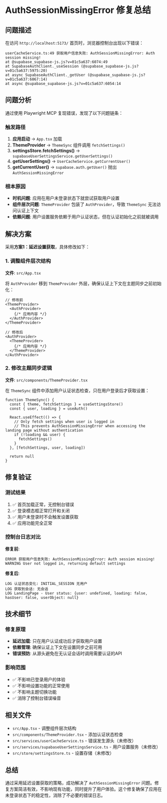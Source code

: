 # AuthSessionMissingError 修复总结

## 问题描述

在访问 `http://localhost:5173/` 首页时，浏览器控制台出现以下错误：

```
userCacheService.ts:49 获取用户信息失败: AuthSessionMissingError: Auth session missing!
at @supabase_supabase-js.js?v=01c5a637:6074:49
at SupabaseAuthClient._useSession (@supabase_supabase-js.js?v=01c5a637:5975:20)
at async SupabaseAuthClient._getUser (@supabase_supabase-js.js?v=01c5a637:6067:14)
at async @supabase_supabase-js.js?v=01c5a637:6054:14
```

## 问题分析

通过使用 Playwright MCP 复现错误，发现了以下问题链条：

### 触发路径
1. **应用启动** → `App.tsx` 加载
2. **ThemeProvider** → `ThemeSync` 组件调用 `fetchSettings()`
3. **settingsStore.fetchSettings()** → `supabaseUserSettingsService.getUserSettings()`
4. **getUserSettings()** → `UserCacheService.getCurrentUser()`
5. **getCurrentUser()** → `supabase.auth.getUser()` 抛出 `AuthSessionMissingError`

### 根本原因
- **时机问题**: 应用在用户未登录状态下就尝试获取用户设置
- **组件层次问题**: `ThemeProvider` 包装了 `AuthProvider`，导致 `ThemeSync` 无法访问认证上下文
- **依赖问题**: 用户设置服务依赖于用户认证状态，但在认证初始化之前就被调用

## 解决方案

采用**方案1：延迟设置获取**，具体修改如下：

### 1. 调整组件层次结构

**文件**: `src/App.tsx`

将 `AuthProvider` 移到 `ThemeProvider` 外层，确保认证上下文在主题同步之前初始化：

```tsx
// 修改前
<ThemeProvider>
  <AuthProvider>
    {/* 应用内容 */}
  </AuthProvider>
</ThemeProvider>

// 修改后
<AuthProvider>
  <ThemeProvider>
    {/* 应用内容 */}
  </ThemeProvider>
</AuthProvider>
```

### 2. 修改主题同步逻辑

**文件**: `src/components/ThemeProvider.tsx`

在 `ThemeSync` 组件中添加用户认证状态检查，只在用户登录后才获取设置：

```tsx
function ThemeSync() {
  const { theme, fetchSettings } = useSettingsStore()
  const { user, loading } = useAuth()

  React.useEffect(() => {
    // Only fetch settings when user is logged in
    // This prevents AuthSessionMissingError when accessing the landing page without authentication
    if (!loading && user) {
      fetchSettings()
    }
  }, [fetchSettings, user, loading])

  return null
}
```

## 修复验证

### 测试结果
1. ✅ 首页加载正常，无控制台错误
2. ✅ 登录模态框正常打开和关闭
3. ✅ 用户未登录时不会触发设置获取
4. ✅ 应用功能完全正常

### 控制台日志对比

**修复前**:
```
ERROR 获取用户信息失败: AuthSessionMissingError: Auth session missing!
WARNING User not logged in, returning default settings
```

**修复后**:
```
LOG 认证状态变化: INITIAL_SESSION 无用户
LOG 获取到会话: 无会话
LOG LandingPage - User status: {user: undefined, loading: false, hasUser: false, userObject: null}
```

## 技术细节

### 修复原理
- **延迟加载**: 只在用户认证成功后才获取用户设置
- **依赖管理**: 确保认证上下文在设置同步之前可用
- **错误预防**: 从源头避免在无认证会话时调用需要认证的API

### 影响范围
- ✅ 不影响已登录用户的体验
- ✅ 不影响设置功能的正常使用
- ✅ 不影响主题切换功能
- ✅ 消除了控制台错误噪音

## 相关文件

- `src/App.tsx` - 调整组件层次结构
- `src/components/ThemeProvider.tsx` - 添加认证状态检查
- `src/services/userCacheService.ts` - 错误发生源头（未修改）
- `src/services/supabaseUserSettingsService.ts` - 用户设置服务（未修改）
- `src/store/settingsStore.ts` - 设置存储（未修改）

## 总结

通过采用延迟设置获取的策略，成功解决了 `AuthSessionMissingError` 问题。修复方案简洁有效，不影响现有功能，同时提升了用户体验。这个修复确保了应用在未登录状态下的稳定性，消除了不必要的错误日志。